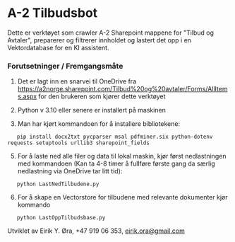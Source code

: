 # A-2 Tilbudsbot
Dette er verktøyet som crawler A-2 Sharepoint mappene for "Tilbud og Avtaler", preparerer og filtrerer innholdet og lastert det opp i en Vektordatabase for en KI assistent.

### Forutsetninger / Fremgangsmåte
1. Det er lagt inn en snarvei til OneDrive fra https://a2norge.sharepoint.com/Tilbud%20og%20avtaler/Forms/AllItems.aspx for den brukeren som kjører dette verktøyet

2. Python v 3.10 eller senere er installert på maskinen

3. Man har kjørt kommandoen for å installere bibliotekene:
```
   pip install docx2txt pycparser msal pdfminer.six python-dotenv requests setuptools urllib3 sharepoint_fields
```
5. For å laste ned alle filer og data til lokal maskin, kjør først nedlastningen med kommandoen (Kan ta 4-8 timer å fullføre første gang da særlig nedlastning via OneDrive tar litt tid):
```
   python LastNedTilbudene.py
```
6. For å skape en Vectorstore for tilbudene med relevante dokumenter kjør kommando
```
   python LastOppTilbudsbase.py
```

Utviklet av Eirik Y. Øra, +47  919 06 353, eirik.ora@gmail.com 
